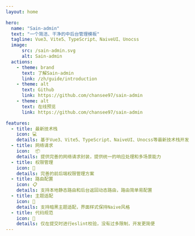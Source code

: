 ```yaml
---
layout: home

hero:
  name: "Sain-admin"
  text: "一个简洁、干净的中后台管理模板"
  tagline: Vue3、Vite5、TypeScript、NaiveUI、Unocss
  image:
      src: /sain-admin.svg
      alt: Sain-admin
  actions:
    - theme: brand
      text: 了解Sain-admin
      link: /zh/guide/introduction
    - theme: alt
      text: Github
      link: https://github.com/chansee97/sain-admin
    - theme: alt
      text: 在线预览
      link: https://github.com/chansee97/sain-admin

features:
  - title: 最新技术栈
    icon: 💻
    details: 基于Vue3、Vite5、TypeScript、NaiveUI、Unocss等最新技术栈开发
  - title: 网络请求
    icon:  📦
    details: 提供完善的网络请求封装，提供统一的响应处理和多场景能力
  - title: 权限管理
    icon: 🔑
    details: 完善的前后端权限管理方案
  - title: 路由配置
    icon: 📋
    details: 支持本地静态路由和后台返回动态路由，路由简单易配置
  - title: 主题适配
    icon: 🎨
    details: 支持暗黑主题适配，界面样式保持Naive风格
  - title: 代码规范
    icon: 📝
    details: 仅在提交时进行eslint校验，没有过多限制，开发更简便
---
```


<style>
:root {
  --vp-home-hero-name-color: transparent;
  --vp-home-hero-name-background: linear-gradient(120deg,#4894e5  30%,#f378bb 70%);
  /* --vp-home-hero-name-background: linear-gradient(120deg,#4894e5  0%,#52FFEF 80%); */
  /* --vp-home-hero-name-background: linear-gradient(-120deg,#4894e5  0%,#5EBEFF 80%); */
  --vp-home-hero-name-background: linear-gradient(120deg,#4894e5  0%, #f378bb  50% , #FFBD30 80%);

  --vp-home-hero-image-background-image: linear-gradient(-45deg, #9CFFA0 30%, #FF9FD3 50%, #e4cd7e 70%);
  --vp-home-hero-image-filter: blur(44px);
}

@media (min-width: 640px) {
  :root {
    --vp-home-hero-image-filter: blur(56px);
  }
}

@media (min-width: 960px) {
  :root {
    --vp-home-hero-image-filter: blur(68px);
  }
}
</style>
